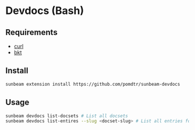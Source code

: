 # Devdocs (Bash)

## Requirements

- [curl](https://curl.haxx.se/)
- [bkt](https://www.bkt.rs/)

## Install

```bash
sunbeam extension install https://github.com/pomdtr/sunbeam-devdocs
```

## Usage

```bash
sunbeam devdocs list-docsets # List all docsets
sunbeam devdocs list-entires --slug <docset-slug> # List all entries for a docset
```
